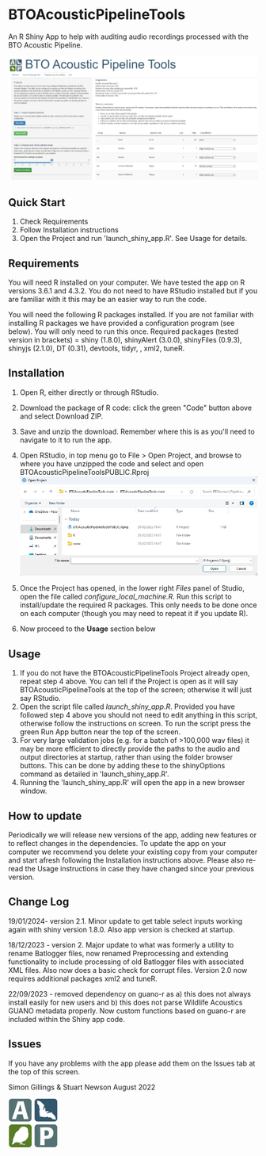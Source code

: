 # BTOAcousticPipelineTools
An R Shiny App to help with auditing audio recordings processed with the BTO Acoustic Pipeline.

![Screenshot](https://github.com/BritishTrustForOrnithology/BTOAcousticPipelineTools/blob/main/www/screengrab01.jpg)

## Quick Start

1. Check Requirements
2. Follow Installation instructions
3. Open the Project and run 'launch_shiny_app.R'. See Usage for details. 


## Requirements

You will need R installed on your computer. We have tested the app on R versions 3.6.1 and 4.3.2. You do not need to have RStudio installed but if you are familiar with it this may be an easier way to run the code.

You will need the following R packages installed. If you are not familiar with installing R packages we have provided a configuration program (see below). You will only need to run this once. Required packages (tested version in brackets) = shiny (1.8.0), shinyAlert (3.0.0), shinyFiles (0.9.3), shinyjs (2.1.0), DT (0.31), devtools, tidyr, , xml2, tuneR.


## Installation

1. Open R, either directly or through RStudio.
2. Download the package of R code: click the green "Code" button above and select Download ZIP. 
3. Save and unzip the download. Remember where this is as you'll need to navigate to it to run the app.
4. Open RStudio, in top menu go to File > Open Project, and browse to where you have unzipped the code and select and open BTOAcousticPipelineToolsPUBLIC.Rproj
![Screenshot](https://github.com/BritishTrustForOrnithology/BTOAcousticPipelineTools/blob/main/www/help_open_project.jpg)

5. Once the Project has opened, in the lower right *Files* panel of Studio, open the file called *configure_local_machine.R*. Run this script to install/update the required R packages. This only needs to be done once on each computer (though you may need to repeat it if you update R).
6. Now proceed to the **Usage** section below


## Usage

1. If you do not have the BTOAcousticPipelineTools Project already open, repeat step 4 above. You can tell if the Project is open as it will say BTOAcousticPipelineTools at the top of the screen; otherwise it will just say RStudio.
2. Open the script file called *launch_shiny_app.R*. Provided you have followed step 4 above you should not need to edit anything in this script, otherwise follow the instructions on screen. To run the script press the green Run App button near the top of the screen.
3. For very large validation jobs (e.g. for a batch of >100,000 wav files) it may be more efficient to directly provide the paths to the audio and output directories at startup, rather than using the folder browser buttons. This can be done by adding these to the shinyOptions command as detailed in 'launch_shiny_app.R'. 
4. Running the 'launch_shiny_app.R' will open the app in a new browser window.


## How to update

Periodically we will release new versions of the app, adding new features or to reflect changes in the dependencies. To update the app on your computer we recommend you delete your existing copy from your computer and start afresh following the Installation instructions above. Please also re-read the Usage instructions in case they have changed since your previous version.


## Change Log

19/01/2024- version 2.1. Minor update to get table select inputs working again with shiny version 1.8.0. Also app version is checked at startup.

18/12/2023 - version 2. Major update to what was formerly a utility to rename Batlogger files, now renamed Preprocessing and extending functionality to include processing of old Batlogger files with associated XML files. Also now does a basic check for corrupt files. Version 2.0 now requires additional packages xml2 and tuneR.

22/09/2023 - removed dependency on guano-r as a) this does not always install easily for new users and b) this does not parse Wildlife Acoustics GUANO metadata properly. Now custom functions based on guano-r are included within the Shiny app code.


## Issues

If you have any problems with the app please add them on the Issues tab at the top of this screen.

Simon Gillings & Stuart Newson
August 2022

![APlogo](https://github.com/BritishTrustForOrnithology/BTOAcousticPipelineTools/blob/main/www/APlogo100px.png)



